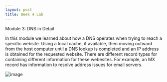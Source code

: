 ```yaml
---
layout: post
title: Week 4 Lab
---
```



Module 3: DNS in Detail

In this module we learned about how a DNS operates when trying to reach a specific website. Using a local cache, if available, then moving outward from the host computer until a DNS lookup is completed and an IP address is obtained for the requested website. There are different record types for containing different information for these webesites. For example, an MX record has information to resolve address issues for email servers. 


![image](https://user-images.githubusercontent.com/60416463/155011054-4f38437e-c359-4ca4-b2f3-ce96b484c610.png)
